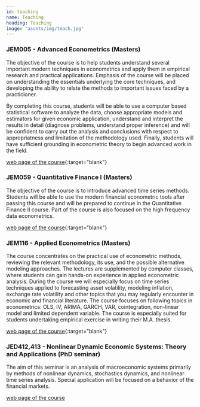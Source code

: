 ```yaml
---
id: teaching
name: Teaching
heading: Teaching
image: "assets/img/teach.jpg"
---
```


### JEM005 - Advanced Econometrics (Masters)

The objective of the course is to help students understand several important modern techniques in econometrics and apply them in empirical research and practical applications. Emphasis of the course will be placed on understanding the essentials underlying the core techniques, and developing the ability to relate the methods to important issues faced by a practicioner.

By completing this course, students will be able to use a computer based statistical software to analyze the data, choose appropriate models and estimators for given economic application, understand and interpret the results in detail (diagnose problems, understand proper inference) and will be confident to carry out the analysis and conclusions with respect to appropriatness and limitation of the methodology used. Finally, students will have sufficient grounding in econometric theory to begin advanced work in the field.

[web page of the course](http://ies.fsv.cuni.cz/en/syllab/JEM005){:target="blank"}

### JEM059 - Quantitative Finance I (Masters)

The objective of the course is to introduce advanced time series methods. Students will be able to use the modern financial econometric tools after passing this course and will be prepared to continue in the Quantitative Finance II course. Part of the course is also focused on the high frequency data econometrics.

[web page of the course](http://ies.fsv.cuni.cz/cs/syllab/JEM059){:target="blank"}

### JEM116 - Applied Econometrics (Masters)

The course concentrates on the practical use of econometric methods, reviewing the relevant methodology, its use, and the possible alternative modeling approaches. The lectures are supplemented by computer classes, where students can gain hands-on experience in applied econometric analysis. During the course we will especially focus on time series techniques applied to forecasting asset volatility, modeling inflation, exchange rate volatility and other topics that you may regularly encounter in economic and financial literature. The course focuses on following topics in econometrics: OLS, IV, ARIMA, GARCH, VAR, cointegration, non-linear model and limited dependent variable. The course is especially suited for students undertaking empirical exercise in writing their M.A. thesis.


[web page of the course](http://ies.fsv.cuni.cz/cs/syllab/JEM116){:target="blank"}

### JED412,413 - Nonlinear Dynamic Economic Systems: Theory and Applications (PhD seminar)

The aim of this seminar is an analysis of macroeconomic systems primarily by methods of nonlinear dynamics, stochastics dynamics, and nonlinear time series analysis. Special application will be focused on a behavior of the financial markets.

[web page of the course](http://ies.fsv.cuni.cz/cs/syllab/JED412,413)
